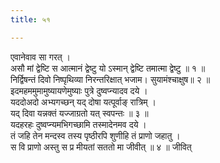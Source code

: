 ```yaml
---
title: ५१

---
```

एवानेवाव सा गरत् ।  
असौ मां द्वेष्टि स आत्मानं द्वेष्टु यो ऽस्मान् द्वेष्टि तमात्मा द्वेष्टु ॥ १ ॥  
निर्द्विषन्तं दिवो निष्पृथिव्या निरन्तरिक्षात् भजाम। सुयामंश्चाक्षुष॥ २ ॥  
इदमहममुमामुष्यायणेमुष्याः पुत्रे दुष्वप्न्यादव दये ।  
यददोअदो अभ्यगच्छन् यद् दोषा यत्पूर्वाङ् रात्रिम् ।  
यद् दिवा यन्नक्तं यज्जाग्रतो यत् स्वपन्तः ॥ ३ ॥  
यदहरहः दुष्वप्न्यमभिगच्छामि तस्मादेनमव दये ।  
तं जहि तेन मन्दस्व तस्य पृष्ठीरपि शुणीहि तं प्राणो जहातु ।  
स वि प्राणो अस्तु स प्र मीयतां सततो मा जीवीत् ॥ ४ ॥ जीवित्  
  